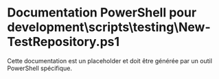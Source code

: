 # Documentation PowerShell pour development\scripts\testing\New-TestRepository.ps1

Cette documentation est un placeholder et doit être générée par un outil PowerShell spécifique.
